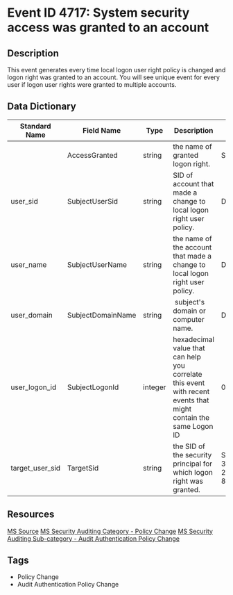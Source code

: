 # Event ID 4717: System security access was granted to an account

## Description
This event generates every time local logon user right policy is changed and logon right was granted to an account. You will see unique event for every user if logon user rights were granted to multiple accounts.

## Data Dictionary
|Standard Name|Field Name|Type|Description|Sample Value|
|---|---|---|---|---|
||AccessGranted|string|the name of granted logon right.|SeChangeNotifyPrivilege|
|user_sid|SubjectUserSid|string|SID of account that made a change to local logon right user policy.|DADOMAIN\DaUser|
|user_name|SubjectUserName|string|the name of the account that made a change to local logon right user policy.|DaUser|
|user_domain|SubjectDomainName|string| subject's domain or computer name.|DADOMAIN|
|user_logon_id|SubjectLogonId|integer|hexadecimal value that can help you correlate this event with recent events that might contain the same Logon ID|0x3e7|
|target_user_sid|TargetSid|string|the SID of the security principal for which logon right was granted.|S-1-5-21-3457937927-2839227994-823803824-2104|

## Resources
[MS Source](https://github.com/MicrosoftDocs/windows-itpro-docs/blob/master/windows/security/threat-protection/auditing/event-4717.md)
[MS Security Auditing Category - Policy Change](https://docs.microsoft.com/en-us/windows/security/threat-protection/auditing/advanced-security-audit-policy-settings#policy-change)
[MS Security Auditing Sub-category - Audit Authentication Policy Change](https://github.com/MicrosoftDocs/windows-itpro-docs/tree/master/windows/security/threat-protection/auditing/audit-authentication-policy-change.md)

## Tags
* Policy Change
* Audit Authentication Policy Change
